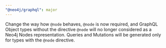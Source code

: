 ```yaml
---
"@neo4j/graphql": major
---
```


Change the way how `@node` behaves, `@node` is now required, and GraphQL Object types without the directive `@node` will no longer considered as a Neo4j Nodes representation. 
Queries and Mutations will be generated only for types with the `@node` directive.
